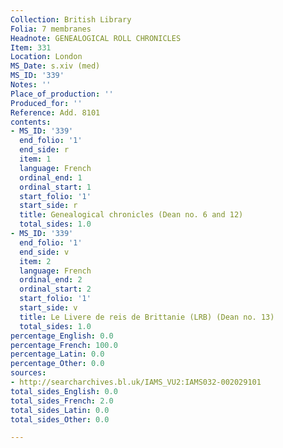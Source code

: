 ```yaml
---
Collection: British Library
Folia: 7 membranes
Headnote: GENEALOGICAL ROLL CHRONICLES
Item: 331
Location: London
MS_Date: s.xiv (med)
MS_ID: '339'
Notes: ''
Place_of_production: ''
Produced_for: ''
Reference: Add. 8101
contents:
- MS_ID: '339'
  end_folio: '1'
  end_side: r
  item: 1
  language: French
  ordinal_end: 1
  ordinal_start: 1
  start_folio: '1'
  start_side: r
  title: Genealogical chronicles (Dean no. 6 and 12)
  total_sides: 1.0
- MS_ID: '339'
  end_folio: '1'
  end_side: v
  item: 2
  language: French
  ordinal_end: 2
  ordinal_start: 2
  start_folio: '1'
  start_side: v
  title: Le Livere de reis de Brittanie (LRB) (Dean no. 13)
  total_sides: 1.0
percentage_English: 0.0
percentage_French: 100.0
percentage_Latin: 0.0
percentage_Other: 0.0
sources:
- http://searcharchives.bl.uk/IAMS_VU2:IAMS032-002029101
total_sides_English: 0.0
total_sides_French: 2.0
total_sides_Latin: 0.0
total_sides_Other: 0.0

---
```

